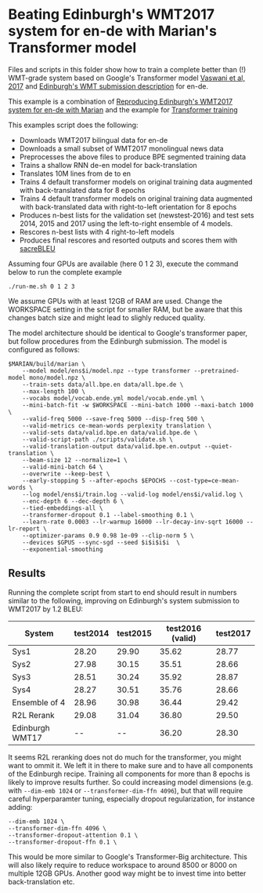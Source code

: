 # Beating Edinburgh's WMT2017 system for en-de with Marian's Transformer model

Files and scripts in this folder show how to train a complete better than (!) WMT-grade system
based on Google's Transformer model [Vaswani et al, 2017](https://arxiv.org/abs/1706.03762)
and [Edinburgh's WMT submission description](http://www.aclweb.org/anthology/W17-4739) for en-de.

This example is a combination of [Reproducing Edinburgh's WMT2017 system for en-de with Marian](../wmt2017-uedin/)
and the example for [Transformer training](../transformer)

This examples script does the following:

* Downloads WMT2017 bilingual data for en-de
* Downloads a small subset of WMT2017 monolingual news data
* Preprocesses the above files to produce BPE segmented training data
* Trains a shallow RNN de-en model for back-translation
* Translates 10M lines from de to en
* Trains 4 default transformer models on original training data augmented with back-translated data for 8 epochs
* Trains 4 default transformer models on original training data augmented with back-translated data with right-to-left orientation for 8 epochs
* Produces n-best lists for the validation set (newstest-2016) and test sets 2014, 2015 and 2017 using the left-to-right ensemble of 4 models.
* Rescores n-best lists with 4 right-to-left models
* Produces final rescores and resorted outputs and scores them with [sacreBLEU](https://github.com/mjpost/sacreBLEU)

Assuming four GPUs are available (here 0 1 2 3), execute the command below
to run the complete example

```
./run-me.sh 0 1 2 3
```

We assume GPUs with at least 12GB of RAM are used. Change the WORKSPACE setting in the script for smaller RAM, but
be aware that this changes batch size and might lead to slighly reduced quality.

The model architecture should be identical to Google's transformer paper, but follow procedures from the Edinburgh submission.
The model is configured as follows:

```
$MARIAN/build/marian \
    --model model/ens$i/model.npz --type transformer --pretrained-model mono/model.npz \
    --train-sets data/all.bpe.en data/all.bpe.de \
    --max-length 100 \
    --vocabs model/vocab.ende.yml model/vocab.ende.yml \
    --mini-batch-fit -w $WORKSPACE --mini-batch 1000 --maxi-batch 1000 \
    --valid-freq 5000 --save-freq 5000 --disp-freq 500 \
    --valid-metrics ce-mean-words perplexity translation \
    --valid-sets data/valid.bpe.en data/valid.bpe.de \
    --valid-script-path ./scripts/validate.sh \
    --valid-translation-output data/valid.bpe.en.output --quiet-translation \
    --beam-size 12 --normalize=1 \
    --valid-mini-batch 64 \
    --overwrite --keep-best \
    --early-stopping 5 --after-epochs $EPOCHS --cost-type=ce-mean-words \
    --log model/ens$i/train.log --valid-log model/ens$i/valid.log \
    --enc-depth 6 --dec-depth 6 \
    --tied-embeddings-all \
    --transformer-dropout 0.1 --label-smoothing 0.1 \
    --learn-rate 0.0003 --lr-warmup 16000 --lr-decay-inv-sqrt 16000 --lr-report \
    --optimizer-params 0.9 0.98 1e-09 --clip-norm 5 \
    --devices $GPUS --sync-sgd --seed $i$i$i$i  \
    --exponential-smoothing
```

## Results

Running the complete script from start to end should result in numbers similar to the following,
improving on Edinburgh's system submission to WMT2017 by 1.2 BLEU:

|System           | test2014 | test2015 | test2016 (valid) | test2017 |
|-----------------|----------|----------|------------------|----------|
| Sys1 | 28.20 | 29.90 | 35.62 | 28.77 |
| Sys2 | 27.98 | 30.15 | 35.51 | 28.66 |
| Sys3 | 28.51 | 30.24 | 35.92 | 28.87 |
| Sys4 | 28.27 | 30.51 | 35.76 | 28.66 |
| Ensemble of 4 | 28.96 | 30.98 | 36.44 | 29.42 |
| R2L Rerank | 29.08    | 31.04    | 36.80            | 29.50    |
|Edinburgh WMT17  | --       |  --      | 36.20            | 28.30    |

It seems R2L reranking does not do much for the transformer, you might want to ommit it. We left it in there
to make sure and to have all components of the Edinburgh recipe.
Training all components for more than 8 epochs is likely to improve results further.
So could increasing model dimensions (e.g. with `--dim-emb 1024` or `--transformer-dim-ffn 4096`), but that will
require careful hyperparamter tuning, especially dropout regularization, for instance adding:

```
--dim-emb 1024 \
--transformer-dim-ffn 4096 \
--transformer-dropout-attention 0.1 \
--transformer-dropout-ffn 0.1 \
```

This would be more similar to Google's Transformer-Big architecture. This will also likely require to reduce workspace to
around 8500 or 8000 on multiple 12GB GPUs. Another good way might be to invest time into better back-translation etc.
